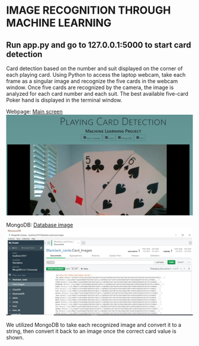 # IMAGE RECOGNITION THROUGH MACHINE LEARNING

## Run app.py and go to 127.0.0.1:5000 to start card detection

Card detection based on the number and suit displayed on the corner of each playing card.
Using Python to access the laptop webcam, take each frame as a singular image and recognize the five cards in the webcam window.
Once five cards are recognized by the camera, the image is analyzed for each card number and each suit.
The best available five-card Poker hand is displayed in the terminal window.

Webpage:
[Main screen](Webcam_cards_img.png)
<img width=“500” alt=“” src="https://github.com/abhatt00/Card_Reader/blob/master/Webcam_cards_img.png">


MongoDB:
[Database image](MongoDB_webpage.png)
<img width=“500” alt=“” src="https://github.com/abhatt00/Card_Reader/blob/master/MongoDB_webpage.png">


We utilized MongoDB to take each recognized image and convert it to a string, then convert it back to an image once the correct card value is shown.
